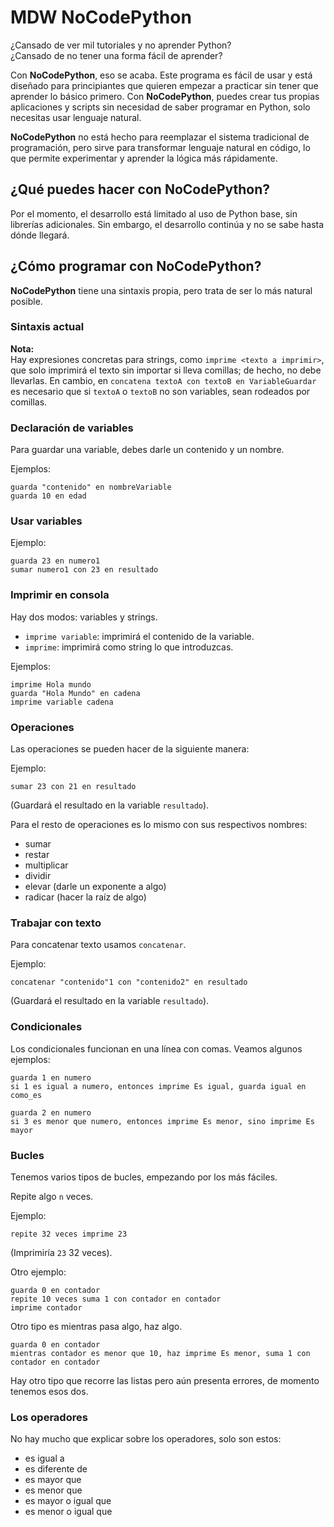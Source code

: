 # MDW NoCodePython

¿Cansado de ver mil tutoriales y no aprender Python?  
¿Cansado de no tener una forma fácil de aprender?  

Con **NoCodePython**, eso se acaba. Este programa es fácil de usar y está diseñado para principiantes que quieren empezar a practicar sin tener que aprender lo básico primero. Con **NoCodePython**, puedes crear tus propias aplicaciones y scripts sin necesidad de saber programar en Python, solo necesitas usar lenguaje natural.

**NoCodePython** no está hecho para reemplazar el sistema tradicional de programación, pero sirve para transformar lenguaje natural en código, lo que permite experimentar y aprender la lógica más rápidamente.

## ¿Qué puedes hacer con **NoCodePython**?

Por el momento, el desarrollo está limitado al uso de Python base, sin librerías adicionales. Sin embargo, el desarrollo continúa y no se sabe hasta dónde llegará.

## ¿Cómo programar con **NoCodePython**?

**NoCodePython** tiene una sintaxis propia, pero trata de ser lo más natural posible.

### Sintaxis actual

**Nota:**  
Hay expresiones concretas para strings, como `imprime <texto a imprimir>`, que solo imprimirá el texto sin importar si lleva comillas; de hecho, no debe llevarlas. En cambio, en `concatena textoA con textoB en VariableGuardar` es necesario que si `textoA` o `textoB` no son variables, sean rodeados por comillas.

### Declaración de variables

Para guardar una variable, debes darle un contenido y un nombre.

Ejemplos:
```
guarda "contenido" en nombreVariable
guarda 10 en edad
```

### Usar variables

Ejemplo:
```
guarda 23 en numero1
sumar numero1 con 23 en resultado
```

### Imprimir en consola

Hay dos modos: variables y strings.

- `imprime variable`: imprimirá el contenido de la variable.
- `imprime`: imprimirá como string lo que introduzcas.

Ejemplos:
```
imprime Hola mundo
guarda "Hola Mundo" en cadena
imprime variable cadena
```

### Operaciones

Las operaciones se pueden hacer de la siguiente manera:

Ejemplo:
```
sumar 23 con 21 en resultado
```
(Guardará el resultado en la variable `resultado`).

Para el resto de operaciones es lo mismo con sus respectivos nombres:
- sumar
- restar
- multiplicar 
- dividir 
- elevar (darle un exponente a algo)
- radicar (hacer la raíz de algo)

### Trabajar con texto

Para concatenar texto usamos `concatenar`.

Ejemplo:
```
concatenar "contenido"1 con "contenido2" en resultado
```
(Guardará el resultado en la variable `resultado`).

### Condicionales

Los condicionales funcionan en una línea con comas. Veamos algunos ejemplos:

```
guarda 1 en numero
si 1 es igual a numero, entonces imprime Es igual, guarda igual en como_es
```

```
guarda 2 en numero
si 3 es menor que numero, entonces imprime Es menor, sino imprime Es mayor
```

### Bucles

Tenemos varios tipos de bucles, empezando por los más fáciles.

Repite algo `n` veces.

Ejemplo:
```
repite 32 veces imprime 23
```
(Imprimiría `23` 32 veces).

Otro ejemplo:
```
guarda 0 en contador
repite 10 veces suma 1 con contador en contador
imprime contador
```

Otro tipo es mientras pasa algo, haz algo.
```
guarda 0 en contador
mientras contador es menor que 10, haz imprime Es menor, suma 1 con contador en contador
```

Hay otro tipo que recorre las listas pero aún presenta errores, de momento tenemos esos dos.

### Los operadores

No hay mucho que explicar sobre los operadores, solo son estos:

- es igual a
- es diferente de 
- es mayor que 
- es menor que 
- es mayor o igual que 
- es menor o igual que

